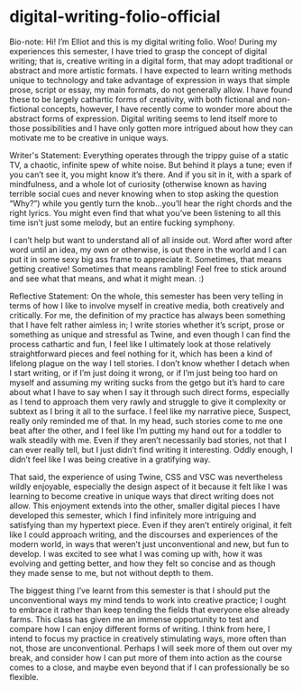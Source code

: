 # digital-writing-folio-official
Bio-note: Hi! I’m Elliot and this is my digital writing folio. Woo! During my experiences this semester, I have tried to grasp the concept of digital writing; that is, creative writing in a digital form, that may adopt traditional or abstract and more artistic formats. I have expected to learn writing methods unique to technology and take advantage of expression in ways that simple prose, script or essay, my main formats, do not generally allow. I have found these to be largely cathartic forms of creativity, with both fictional and non-fictional concepts, however, I have recently come to wonder more about the abstract forms of expression. Digital writing seems to lend itself more to those possibilities and I have only gotten more intrigued about how they can motivate me to be creative in unique ways.

Writer's Statement: Everything operates through the trippy guise of a static TV, a chaotic, infinite spew of white noise. But behind it plays a tune; even if you can’t see it, you might know it’s there. And if you sit in it, with a spark of mindfulness, and a whole lot of curiosity (otherwise known as having terrible social cues and never knowing when to stop asking the question “Why?”) while you gently turn the knob…you’ll hear the right chords and the right lyrics. You might even find that what you’ve been listening to all this time isn’t just some melody, but an entire fucking symphony.

I can’t help but want to understand all of all inside out. Word after word after word until an idea, my own or otherwise, is out there in the world and I can put it in some sexy big ass frame to appreciate it. Sometimes, that means getting creative! Sometimes that means rambling! Feel free to stick around and see what that means, and what it might mean. :)

Reflective Statement: On the whole, this semester has been very telling in terms of how I like to involve myself in creative media, both creatively and critically. For me, the definition of my practice has always been something that I have felt rather aimless in; I write stories whether it’s script, prose or something as unique and stressful as Twine, and even though I can find the process cathartic and fun, I feel like I ultimately look at those relatively straightforward pieces and feel nothing for it, which has been a kind of lifelong plague on the way I tell stories. I don’t know whether I detach when I start writing, or if I’m just doing it wrong, or if I’m just being too hard on myself and assuming my writing sucks from the getgo but it’s hard to care about what I have to say when I say it through such direct forms, especially as I tend to approach them very rawly and struggle to give it complexity or subtext as I bring it all to the surface. I feel like my narrative piece, Suspect, really only reminded me of that. In my head, such stories come to me one beat after the other, and I feel like I’m putting my hand out for a toddler to walk steadily with me. Even if they aren’t necessarily bad stories, not that I can ever really tell, but I just didn’t find writing it interesting. Oddly enough, I didn’t feel like I was being creative in a gratifying way.

That said, the experience of using Twine, CSS and VSC was nevertheless wildly enjoyable, especially the design aspect of it because it felt like I was learning to become creative in unique ways that direct writing does not allow. This enjoyment extends into the other, smaller digital pieces I have developed this semester, which I find infinitely more intriguing and satisfying than my hypertext piece. Even if they aren’t entirely original, it felt like I could approach writing, and the discourses and experiences of the modern world, in ways that weren’t just unconventional and new, but fun to develop. I was excited to see what I was coming up with, how it was evolving and getting better, and how they felt so concise and as though they made sense to me, but not without depth to them. 

The biggest thing I’ve learnt from this semester is that I should put the unconventional ways my mind tends to work into creative practice; I ought to embrace it rather than keep tending the fields that everyone else already farms. This class has given me an immense opportunity to test and compare how I can enjoy different forms of writing. I think from here, I intend to focus my practice in creatively stimulating ways, more often than not, those are unconventional. Perhaps I will seek more of them out over my break, and consider how I can put more of them into action as the course comes to a close, and maybe even beyond that if I can professionally be so flexible.

